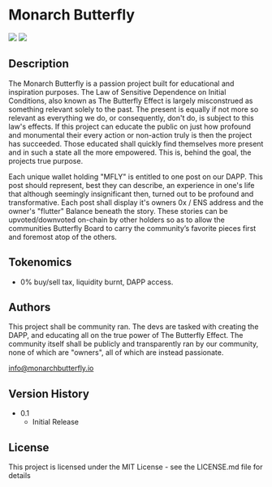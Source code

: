 # Monarch Butterfly


<img src="https://img.shields.io/badge/Topcoder-29A7DF?style=for-the-badge&logo=Topcoder&logoColor=white" />

<img src="https://img.shields.io/badge/OpenZeppelin-4E5EE4?logo=OpenZeppelin&logoColor=fff&style=for-the-badge" />
	

## Description

The Monarch Butterfly is a passion project built for educational and inspiration purposes. The Law of Sensitive Dependence on Initial Conditions, also known as The Butterfly Effect is largely misconstrued as something relevant solely to the past. The present is equally if not more so relevant as everything we do, or consequently, don't do, is subject to this law's effects. If this project can educate the public on just how profound and monumental their every action or non-action truly is then the project has succeeded. Those educated shall quickly find themselves more present and in such a state all the more empowered. This is, behind the goal, the projects true purpose.  

Each unique wallet holding "MFLY" is entitled to one post on our DAPP. This post should represent, best they can describe, an experience in one's life that although seemingly insignificant then, turned out to be profound and transformative. Each post shall display it's owners 0x / ENS address and the owner's "flutter" Balance beneath the story. These stories can be upvoted/downvoted on-chain by other holders so as to allow the communities Butterfly Board to carry the community’s favorite pieces first and foremost atop of the others. 

## Tokenomics

- 0% buy/sell tax, liquidity burnt, DAPP access. 

## Authors

This project shall be community ran. The devs are tasked with creating the DAPP, and educating all on the true power of The Butterfly Effect. The community itself shall be publicly and transparently ran by our community, none of which are "owners", all of which are instead passionate.

info@monarchbutterfly.io

## Version History

* 0.1
    * Initial Release

## License

This project is licensed under the MIT License - see the LICENSE.md file for details


